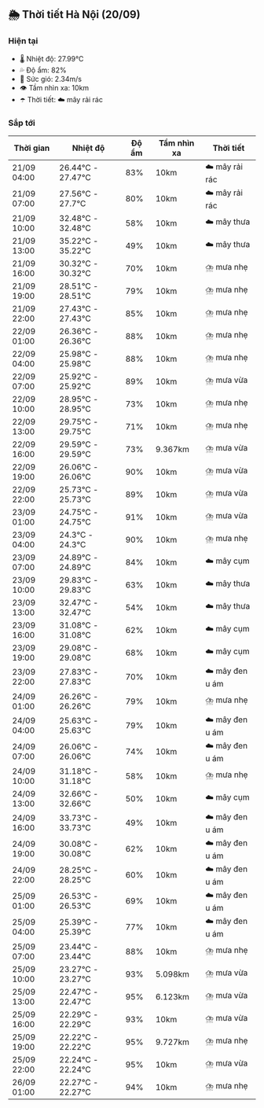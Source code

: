 ## 🌦️ Thời tiết Hà Nội (20/09)

### Hiện tại

- 🌡️ Nhiệt độ: 27.99℃
- 💦 Độ ẩm: 82%
- 💨 Sức gió: 2.34m/s
- 👁️ Tầm nhìn xa: 10km
- ☂️ Thời tiết: ☁️ mây rải rác

### Sắp tới

| Thời gian | Nhiệt độ | Độ ẩm | Tầm nhìn xa | Thời tiết |
| --- | --- | --- | --- | --- |
| 21/09 04:00 | 26.44℃ - 27.47℃ | 83% | 10km | ☁️ mây rải rác |
| 21/09 07:00 | 27.56℃ - 27.7℃ | 80% | 10km | ☁️ mây rải rác |
| 21/09 10:00 | 32.48℃ - 32.48℃ | 58% | 10km | ☁️ mây thưa |
| 21/09 13:00 | 35.22℃ - 35.22℃ | 49% | 10km | ☁️ mây thưa |
| 21/09 16:00 | 30.32℃ - 30.32℃ | 70% | 10km | ⛈️ mưa nhẹ |
| 21/09 19:00 | 28.51℃ - 28.51℃ | 79% | 10km | ⛈️ mưa nhẹ |
| 21/09 22:00 | 27.43℃ - 27.43℃ | 85% | 10km | ⛈️ mưa nhẹ |
| 22/09 01:00 | 26.36℃ - 26.36℃ | 88% | 10km | ⛈️ mưa nhẹ |
| 22/09 04:00 | 25.98℃ - 25.98℃ | 88% | 10km | ⛈️ mưa nhẹ |
| 22/09 07:00 | 25.92℃ - 25.92℃ | 89% | 10km | ⛈️ mưa vừa |
| 22/09 10:00 | 28.95℃ - 28.95℃ | 73% | 10km | ⛈️ mưa nhẹ |
| 22/09 13:00 | 29.75℃ - 29.75℃ | 71% | 10km | ⛈️ mưa nhẹ |
| 22/09 16:00 | 29.59℃ - 29.59℃ | 73% | 9.367km | ⛈️ mưa vừa |
| 22/09 19:00 | 26.06℃ - 26.06℃ | 90% | 10km | ⛈️ mưa vừa |
| 22/09 22:00 | 25.73℃ - 25.73℃ | 89% | 10km | ⛈️ mưa vừa |
| 23/09 01:00 | 24.75℃ - 24.75℃ | 91% | 10km | ⛈️ mưa vừa |
| 23/09 04:00 | 24.3℃ - 24.3℃ | 90% | 10km | ⛈️ mưa nhẹ |
| 23/09 07:00 | 24.89℃ - 24.89℃ | 84% | 10km | ☁️ mây cụm |
| 23/09 10:00 | 29.83℃ - 29.83℃ | 63% | 10km | ☁️ mây thưa |
| 23/09 13:00 | 32.47℃ - 32.47℃ | 54% | 10km | ☁️ mây thưa |
| 23/09 16:00 | 31.08℃ - 31.08℃ | 62% | 10km | ☁️ mây cụm |
| 23/09 19:00 | 29.08℃ - 29.08℃ | 68% | 10km | ☁️ mây cụm |
| 23/09 22:00 | 27.83℃ - 27.83℃ | 70% | 10km | ☁️ mây đen u ám |
| 24/09 01:00 | 26.26℃ - 26.26℃ | 79% | 10km | ⛈️ mưa nhẹ |
| 24/09 04:00 | 25.63℃ - 25.63℃ | 79% | 10km | ☁️ mây đen u ám |
| 24/09 07:00 | 26.06℃ - 26.06℃ | 74% | 10km | ☁️ mây đen u ám |
| 24/09 10:00 | 31.18℃ - 31.18℃ | 58% | 10km | ⛈️ mưa nhẹ |
| 24/09 13:00 | 32.66℃ - 32.66℃ | 50% | 10km | ☁️ mây cụm |
| 24/09 16:00 | 33.73℃ - 33.73℃ | 49% | 10km | ☁️ mây đen u ám |
| 24/09 19:00 | 30.08℃ - 30.08℃ | 62% | 10km | ☁️ mây đen u ám |
| 24/09 22:00 | 28.25℃ - 28.25℃ | 60% | 10km | ☁️ mây đen u ám |
| 25/09 01:00 | 26.53℃ - 26.53℃ | 69% | 10km | ☁️ mây đen u ám |
| 25/09 04:00 | 25.39℃ - 25.39℃ | 77% | 10km | ☁️ mây đen u ám |
| 25/09 07:00 | 23.44℃ - 23.44℃ | 88% | 10km | ⛈️ mưa nhẹ |
| 25/09 10:00 | 23.27℃ - 23.27℃ | 93% | 5.098km | ⛈️ mưa vừa |
| 25/09 13:00 | 22.47℃ - 22.47℃ | 95% | 6.123km | ⛈️ mưa vừa |
| 25/09 16:00 | 22.29℃ - 22.29℃ | 93% | 10km | ⛈️ mưa vừa |
| 25/09 19:00 | 22.22℃ - 22.22℃ | 95% | 9.727km | ⛈️ mưa nhẹ |
| 25/09 22:00 | 22.24℃ - 22.24℃ | 95% | 10km | ⛈️ mưa vừa |
| 26/09 01:00 | 22.27℃ - 22.27℃ | 94% | 10km | ⛈️ mưa nhẹ |
